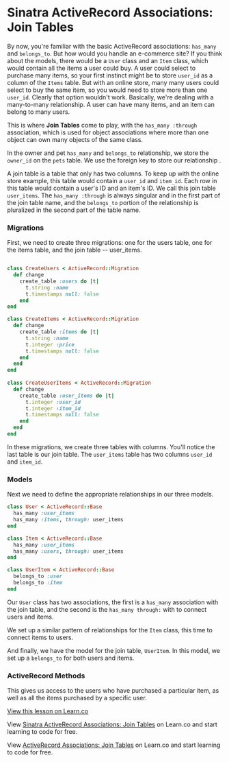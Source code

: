 # Sinatra ActiveRecord Associations: Join Tables

By now, you're familiar with the basic ActiveRecord associations: `has_many` and `belongs_to`. But how would you handle an e-commerce site? If you think about the models, there would be a `User` class and an `Item` class, which would contain all the items a user could buy. A user could select to purchase many items, so your first instinct might be to store `user_id` as a column of the `Items` table. But with an online store, many many users could select to buy the same item, so you would need to store more than one `user_id`. Clearly that option wouldn't work. Basically, we're dealing with a many-to-many relationship. A user can have many items, and an item can belong to many users.

This is where **Join Tables** come to play, with the `has_many :through` association, which is used for object associations where more than one object can own many objects of the same class. 

In the owner and pet `has_many` and `belongs_to` relationship, we store the `owner_id` on the `pets` table. We use the foreign key to store our relationship .

A join table is a table that only has two columns. To keep up with the online store example, this table would contain a `user_id` and `item_id`. Each row in this table would contain a user's ID and an item's ID. We call this join table `user_items`. The `has_many :through` is always singular and in the first part of the join table name, and the `belongs_to` portion of the relationship is pluralized in the second part of the table name.


### Migrations

First, we need to create three migrations: one for the users table, one for the items table, and the join table -- user_items.

```ruby

class CreateUsers < ActiveRecord::Migration
  def change
    create_table :users do |t|
      t.string :name
      t.timestamps null: false
    end
end

class CreateItems < ActiveRecord::Migration
  def change
    create_table :items do |t|
      t.string :name
      t.integer :price
      t.timestamps null: false
    end
  end
end
 
class CreateUserItems < ActiveRecord::Migration
  def change 
    create_table :user_items do |t|
      t.integer :user_id
      t.integer :item_id
      t.timestamps null: false
    end
  end
end

```

In these migrations, we create three tables with columns. You'll notice the last table is our join table. The `user_items` table has two columns `user_id` and `item_id`.

### Models

Next we need to define the appropriate relationships in our three models.

```ruby
class User < ActiveRecord::Base
  has_many :user_items
  has_many :items, through: user_items
end

class Item < ActiveRecord::Base
  has_many :user_items
  has_many :users, through: user_items
end

class UserItem < ActiveRecord::Base 
  belongs_to :user
  belongs_to :item
end
```

Our `User` class has two associations, the first is a `has_many` association with the join table, and the second is the `has_many through:` with to connect users and items.

We set up a similar pattern of relationships for the `Item` class, this time to connect items to users.

And finally, we have the model for the join table, `UserItem`. In this model, we set up a `belongs_to` for both users and items.

### ActiveRecord Methods 

This gives us access to the users who have purchased a particular item, as well as all the items purchased by a specific user.



<a href='https://learn.co/lessons/sinatra-activerecord-associations-readme' data-visibility='hidden'>View this lesson on Learn.co</a>

<p data-visibility='hidden'>View <a href='https://learn.co/lessons/sinatra-activerecord-associations-join-tables' title='Sinatra ActiveRecord Associations: Join Tables'>Sinatra ActiveRecord Associations: Join Tables</a> on Learn.co and start learning to code for free.</p>

<p data-visibility='hidden'>View <a href='https://learn.co/lessons/sinatra-activerecord-associations-join-tables'>ActiveRecord Associations: Join Tables</a> on Learn.co and start learning to code for free.</p>
